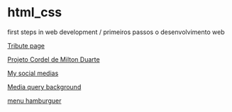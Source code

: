 # html_css
 first steps in web development / primeiros passos o desenvolvimento web
 
 <a href="https://marcioparaujo.github.io./html_css/senna%20tribute/" target="_blank">Tribute page</a>

 <a href="https://marcioparaujo.github.io/html_css/cordel/" target="_blank">Projeto Cordel de Milton Duarte </a>

 <a href="https://marcioparaujo.github.io/html_css/social%20media/" target="_blank">My social medias</a>

 <a href="https://marcioparaujo.github.io/html_css/media%20query/mediaq002/">Media query background</a>

<a href="https://marcioparaujo.github.io/html_css/media%20query/mediaq005/">menu hamburguer</a>
